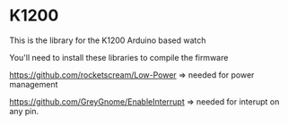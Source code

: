 # K1200
This is the library for the K1200 Arduino based watch

You'll need to install these libraries to compile the firmware

https://github.com/rocketscream/Low-Power => needed for power management

https://github.com/GreyGnome/EnableInterrupt => needed for interupt on any pin.
